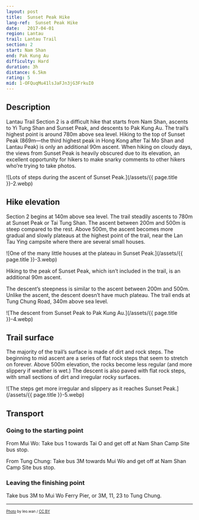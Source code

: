 ```yaml
---
layout: post
title:  Sunset Peak Hike
lang-ref:  Sunset Peak Hike
date:   2017-04-01
region: Lantau
trail: Lantau Trail
section: 2
start: Nam Shan
end: Pak Kung Au
difficulty: Hard
duration: 3h
distance: 6.5km
rating: 5
mid: 1-OFQuqMu41lsJaFJn3jG3FrkuI0
---
```


## Description

Lantau Trail Section 2 is a difficult hike that starts from Nam Shan, ascents to Yi Tung Shan and Sunset Peak, and descents to Pak Kung Au. The trail’s highest point is around 780m above sea level. Hiking to the top of Sunset Peak (869m—the third highest peak in Hong Kong after Tai Mo Shan and Lantau Peak) is only an additional 90m ascent. When hiking on cloudy days, the views from Sunset Peak is heavily obscured due to its elevation, an excellent opportunity for hikers to make snarky comments to other hikers who’re trying to take photos.

![Lots of steps during the ascent of Sunset Peak.](/assets/{{ page.title }}-2.webp)

## Hike elevation

Section 2 begins at 140m above sea level. The trail steadily ascents to 780m at Sunset Peak or Tai Tung Shan. The ascent between 200m and 500m is steep compared to the rest. Above 500m, the ascent becomes more gradual and slowly plateaus at the highest point of the trail, near the Lan Tau Ying campsite where there are several small houses.

![One of the many little houses at the plateau in Sunset Peak.](/assets/{{ page.title }}-3.webp)

Hiking to the peak of Sunset Peak, which isn’t included in the trail, is an additional 90m ascent.

The descent’s steepness is similar to the ascent between 200m and 500m. Unlike the ascent, the descent doesn’t have much plateau. The trail ends at Tung Chung Road, 340m above sea level.

![The descent from Sunset Peak to Pak Kung Au.](/assets/{{ page.title }}-4.webp)

## Trail surface

The majority of the trail’s surface is made of dirt and rock steps. The beginning to mid ascent are a series of flat rock steps that seem to stretch on forever. Above 500m elevation, the rocks become less regular (and more slippery if weather is wet.) The descent is also paved with flat rock steps, with small sections of dirt and irregular rocky surfaces.

![The steps get more irregular and slippery as it reaches Sunset Peak.](/assets/{{ page.title }}-5.webp)

## Transport

### Going to the starting point

From Mui Wo: Take bus 1 towards Tai O and get off at Nam Shan Camp Site bus stop.

From Tung Chung: Take bus 3M towards Mui Wo and get off at Nam Shan Camp Site bus stop.

### Leaving the finishing point

Take bus 3M to Mui Wo Ferry Pier, or 3M, 11, 23 to Tung Chung.

---

<sub><sup>[Photo](https://flic.kr/p/iBBnjb) by leo.wan / [CC BY](https://creativecommons.org/licenses/by/2.0/)</sup></sub>